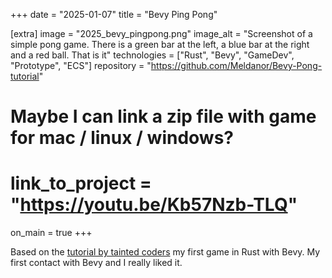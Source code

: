 +++
date = "2025-01-07"
title = "Bevy Ping Pong"

[extra]
image = "2025_bevy_pingpong.png"
image_alt = "Screenshot of a simple pong game. There is a green bar at the left, a blue bar at the right and a red ball. That is it"
technologies = ["Rust", "Bevy", "GameDev", "Prototype", "ECS"]
repository = "https://github.com/Meldanor/Bevy-Pong-tutorial"
# Maybe I can link a zip file with game for mac / linux / windows?
# link_to_project = "https://youtu.be/Kb57Nzb-TLQ"
on_main = true
+++

Based on the [tutorial by tainted coders](https://taintedcoders.com/bevy/tutorials/pong-tutorial) my first game in Rust with Bevy. My first contact with Bevy and I really liked it.
